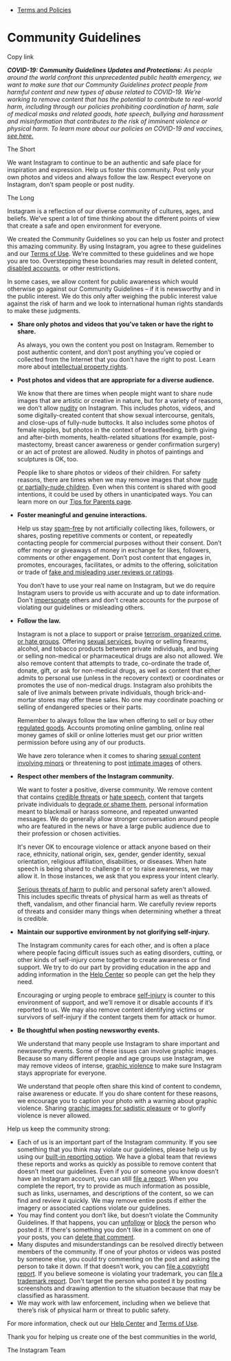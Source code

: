 *   [Terms and Policies](https://help.instagram.com/1417489251945243/?helpref=breadcrumb)

Community Guidelines
====================

Copy link

_**COVID-19: Community Guidelines Updates and Protections:** As people around the world confront this unprecedented public health emergency, we want to make sure that our Community Guidelines protect people from harmful content and new types of abuse related to COVID-19. We’re working to remove content that has the potential to contribute to real-world harm, including through our policies prohibiting coordination of harm, sale of medical masks and related goods, hate speech, bullying and harassment and misinformation that contributes to the risk of imminent violence or physical harm. To learn more about our policies on COVID-19 and vaccines, [see here.](https://help.instagram.com/697825587576762?helpref=faq_content)_

The Short

We want Instagram to continue to be an authentic and safe place for inspiration and expression. Help us foster this community. Post only your own photos and videos and always follow the law. Respect everyone on Instagram, don’t spam people or post nudity.

The Long

Instagram is a reflection of our diverse community of cultures, ages, and beliefs. We’ve spent a lot of time thinking about the different points of view that create a safe and open environment for everyone.

We created the Community Guidelines so you can help us foster and protect this amazing community. By using Instagram, you agree to these guidelines and our [Terms of Use](https://www.instagram.com/legal/terms). We’re committed to these guidelines and we hope you are too. Overstepping these boundaries may result in deleted content, [disabled accounts](https://help.instagram.com/366993040048856?helpref=faq_content), or other restrictions.

In some cases, we allow content for public awareness which would otherwise go against our Community Guidelines – if it is newsworthy and in the public interest. We do this only after weighing the public interest value against the risk of harm and we look to international human rights standards to make these judgments.

*   **Share only photos and videos that you’ve taken or have the right to share.**
    
    As always, you own the content you post on Instagram. Remember to post authentic content, and don’t post anything you’ve copied or collected from the Internet that you don’t have the right to post. Learn more about [intellectual property rights](https://help.instagram.com/126382350847838?helpref=faq_content).
    
*   **Post photos and videos that are appropriate for a diverse audience.**
    
    We know that there are times when people might want to share nude images that are artistic or creative in nature, but for a variety of reasons, we don’t allow [nudity](https://l.instagram.com/?u=https%3A%2F%2Fwww.facebook.com%2Fcommunitystandards%2Fadult_nudity_sexual_activity&e=AT0c5R2LaJVZ6CbgDFZqAk2udLYbGTBT3GAmUbj0Y8TIp3i72THzqojiI2SLSsxhwbcSw_sSPil4ICitGFjItiONwkSxvtg_bKntO6Zf1zv_EjSt9qYr7r0LgL6z-YafMk9d32OJwdXlSXaahrXmaK7Cw33SZ6xTiOdy3g) on Instagram. This includes photos, videos, and some digitally-created content that show sexual intercourse, genitals, and close-ups of fully-nude buttocks. It also includes some photos of female nipples, but photos in the context of breastfeeding, birth giving and after-birth moments, health-related situations (for example, post-mastectomy, breast cancer awareness or gender confirmation surgery) or an act of protest are allowed. Nudity in photos of paintings and sculptures is OK, too.
    
    People like to share photos or videos of their children. For safety reasons, there are times when we may remove images that show [nude or partially-nude children](https://l.instagram.com/?u=https%3A%2F%2Fwww.facebook.com%2Fcommunitystandards%2Fchild_nudity_sexual_exploitation&e=AT0c5R2LaJVZ6CbgDFZqAk2udLYbGTBT3GAmUbj0Y8TIp3i72THzqojiI2SLSsxhwbcSw_sSPil4ICitGFjItiONwkSxvtg_bKntO6Zf1zv_EjSt9qYr7r0LgL6z-YafMk9d32OJwdXlSXaahrXmaK7Cw33SZ6xTiOdy3g). Even when this content is shared with good intentions, it could be used by others in unanticipated ways. You can learn more on our [Tips for Parents page](https://help.instagram.com/154475974694511/?helpref=faq_content).
    
*   **Foster meaningful and genuine interactions.**
    
    Help us stay [spam-free](https://l.instagram.com/?u=https%3A%2F%2Fwww.facebook.com%2Fcommunitystandards%2Fspam&e=AT0c5R2LaJVZ6CbgDFZqAk2udLYbGTBT3GAmUbj0Y8TIp3i72THzqojiI2SLSsxhwbcSw_sSPil4ICitGFjItiONwkSxvtg_bKntO6Zf1zv_EjSt9qYr7r0LgL6z-YafMk9d32OJwdXlSXaahrXmaK7Cw33SZ6xTiOdy3g) by not artificially collecting likes, followers, or shares, posting repetitive comments or content, or repeatedly contacting people for commercial purposes without their consent. Don’t offer money or giveaways of money in exchange for likes, followers, comments or other engagement. Don’t post content that engages in, promotes, encourages, facilitates, or admits to the offering, solicitation or trade of [fake and misleading user reviews or ratings](https://l.instagram.com/?u=https%3A%2F%2Fwww.facebook.com%2Fcommunitystandards%2Ffraud_deception&e=AT0c5R2LaJVZ6CbgDFZqAk2udLYbGTBT3GAmUbj0Y8TIp3i72THzqojiI2SLSsxhwbcSw_sSPil4ICitGFjItiONwkSxvtg_bKntO6Zf1zv_EjSt9qYr7r0LgL6z-YafMk9d32OJwdXlSXaahrXmaK7Cw33SZ6xTiOdy3g).
    
    You don’t have to use your real name on Instagram, but we do require Instagram users to provide us with accurate and up to date information. Don't [impersonate](https://l.instagram.com/?u=https%3A%2F%2Fwww.facebook.com%2Fcommunitystandards%2Fmisrepresentation&e=AT0c5R2LaJVZ6CbgDFZqAk2udLYbGTBT3GAmUbj0Y8TIp3i72THzqojiI2SLSsxhwbcSw_sSPil4ICitGFjItiONwkSxvtg_bKntO6Zf1zv_EjSt9qYr7r0LgL6z-YafMk9d32OJwdXlSXaahrXmaK7Cw33SZ6xTiOdy3g) others and don't create accounts for the purpose of violating our guidelines or misleading others.
    
*   **Follow the law.**
    
    Instagram is not a place to support or praise [terrorism, organized crime, or hate groups](https://l.instagram.com/?u=https%3A%2F%2Fwww.facebook.com%2Fcommunitystandards%2Fdangerous_individuals_organizations&e=AT0c5R2LaJVZ6CbgDFZqAk2udLYbGTBT3GAmUbj0Y8TIp3i72THzqojiI2SLSsxhwbcSw_sSPil4ICitGFjItiONwkSxvtg_bKntO6Zf1zv_EjSt9qYr7r0LgL6z-YafMk9d32OJwdXlSXaahrXmaK7Cw33SZ6xTiOdy3g). Offering [sexual services](https://l.instagram.com/?u=https%3A%2F%2Fwww.facebook.com%2Fcommunitystandards%2Fsexual_solicitation&e=AT0c5R2LaJVZ6CbgDFZqAk2udLYbGTBT3GAmUbj0Y8TIp3i72THzqojiI2SLSsxhwbcSw_sSPil4ICitGFjItiONwkSxvtg_bKntO6Zf1zv_EjSt9qYr7r0LgL6z-YafMk9d32OJwdXlSXaahrXmaK7Cw33SZ6xTiOdy3g), buying or selling firearms, alcohol, and tobacco products between private individuals, and buying or selling non-medical or pharmaceutical drugs are also not allowed. We also remove content that attempts to trade, co-ordinate the trade of, donate, gift, or ask for non-medical drugs, as well as content that either admits to personal use (unless in the recovery context) or coordinates or promotes the use of non-medical drugs. Instagram also prohibits the sale of live animals between private individuals, though brick-and-mortar stores may offer these sales. No one may coordinate poaching or selling of endangered species or their parts.
    
    Remember to always follow the law when offering to sell or buy other [regulated goods](https://l.instagram.com/?u=https%3A%2F%2Fwww.facebook.com%2Fcommunitystandards%2Fregulated_goods&e=AT0c5R2LaJVZ6CbgDFZqAk2udLYbGTBT3GAmUbj0Y8TIp3i72THzqojiI2SLSsxhwbcSw_sSPil4ICitGFjItiONwkSxvtg_bKntO6Zf1zv_EjSt9qYr7r0LgL6z-YafMk9d32OJwdXlSXaahrXmaK7Cw33SZ6xTiOdy3g). Accounts promoting online gambling, online real money games of skill or online lotteries must get our prior written permission before using any of our products.
    
    We have zero tolerance when it comes to sharing [sexual content involving minors](https://l.instagram.com/?u=https%3A%2F%2Fwww.facebook.com%2Fcommunitystandards%2Fchild_nudity_sexual_exploitation&e=AT0c5R2LaJVZ6CbgDFZqAk2udLYbGTBT3GAmUbj0Y8TIp3i72THzqojiI2SLSsxhwbcSw_sSPil4ICitGFjItiONwkSxvtg_bKntO6Zf1zv_EjSt9qYr7r0LgL6z-YafMk9d32OJwdXlSXaahrXmaK7Cw33SZ6xTiOdy3g) or threatening to post [intimate images](https://l.instagram.com/?u=https%3A%2F%2Fwww.facebook.com%2Fcommunitystandards%2Fsexual_exploitation_adults&e=AT0c5R2LaJVZ6CbgDFZqAk2udLYbGTBT3GAmUbj0Y8TIp3i72THzqojiI2SLSsxhwbcSw_sSPil4ICitGFjItiONwkSxvtg_bKntO6Zf1zv_EjSt9qYr7r0LgL6z-YafMk9d32OJwdXlSXaahrXmaK7Cw33SZ6xTiOdy3g) of others.
    
*   **Respect other members of the Instagram community.**
    
    We want to foster a positive, diverse community. We remove content that contains [credible threats](https://l.instagram.com/?u=https%3A%2F%2Fwww.facebook.com%2Fcommunitystandards%2Fcredible_violence&e=AT0c5R2LaJVZ6CbgDFZqAk2udLYbGTBT3GAmUbj0Y8TIp3i72THzqojiI2SLSsxhwbcSw_sSPil4ICitGFjItiONwkSxvtg_bKntO6Zf1zv_EjSt9qYr7r0LgL6z-YafMk9d32OJwdXlSXaahrXmaK7Cw33SZ6xTiOdy3g) or [hate speech](https://l.instagram.com/?u=https%3A%2F%2Fwww.facebook.com%2Fcommunitystandards%2Fhate_speech&e=AT0c5R2LaJVZ6CbgDFZqAk2udLYbGTBT3GAmUbj0Y8TIp3i72THzqojiI2SLSsxhwbcSw_sSPil4ICitGFjItiONwkSxvtg_bKntO6Zf1zv_EjSt9qYr7r0LgL6z-YafMk9d32OJwdXlSXaahrXmaK7Cw33SZ6xTiOdy3g), content that targets private individuals to [degrade or shame them](https://l.instagram.com/?u=https%3A%2F%2Fwww.facebook.com%2Fcommunitystandards%2Fbullying&e=AT0c5R2LaJVZ6CbgDFZqAk2udLYbGTBT3GAmUbj0Y8TIp3i72THzqojiI2SLSsxhwbcSw_sSPil4ICitGFjItiONwkSxvtg_bKntO6Zf1zv_EjSt9qYr7r0LgL6z-YafMk9d32OJwdXlSXaahrXmaK7Cw33SZ6xTiOdy3g), personal information meant to blackmail or harass someone, and repeated unwanted messages. We do generally allow stronger conversation around people who are featured in the news or have a large public audience due to their profession or chosen activities.
    
    It's never OK to encourage violence or attack anyone based on their race, ethnicity, national origin, sex, gender, gender identity, sexual orientation, religious affiliation, disabilities, or diseases. When hate speech is being shared to challenge it or to raise awareness, we may allow it. In those instances, we ask that you express your intent clearly.
    
    [Serious threats of harm](https://l.instagram.com/?u=https%3A%2F%2Fwww.facebook.com%2Fcommunitystandards%2Fcredible_violence&e=AT0c5R2LaJVZ6CbgDFZqAk2udLYbGTBT3GAmUbj0Y8TIp3i72THzqojiI2SLSsxhwbcSw_sSPil4ICitGFjItiONwkSxvtg_bKntO6Zf1zv_EjSt9qYr7r0LgL6z-YafMk9d32OJwdXlSXaahrXmaK7Cw33SZ6xTiOdy3g) to public and personal safety aren't allowed. This includes specific threats of physical harm as well as threats of theft, vandalism, and other financial harm. We carefully review reports of threats and consider many things when determining whether a threat is credible.
    
*   **Maintain our supportive environment by not glorifying self-injury.**
    
    The Instagram community cares for each other, and is often a place where people facing difficult issues such as eating disorders, cutting, or other kinds of self-injury come together to create awareness or find support. We try to do our part by providing education in the app and adding information in the [Help Center](https://help.instagram.com/) so people can get the help they need.
    
    Encouraging or urging people to embrace [self-injury](https://l.instagram.com/?u=https%3A%2F%2Fwww.facebook.com%2Fcommunitystandards%2Fsuicide_self_injury_violence&e=AT0c5R2LaJVZ6CbgDFZqAk2udLYbGTBT3GAmUbj0Y8TIp3i72THzqojiI2SLSsxhwbcSw_sSPil4ICitGFjItiONwkSxvtg_bKntO6Zf1zv_EjSt9qYr7r0LgL6z-YafMk9d32OJwdXlSXaahrXmaK7Cw33SZ6xTiOdy3g) is counter to this environment of support, and we’ll remove it or disable accounts if it’s reported to us. We may also remove content identifying victims or survivors of self-injury if the content targets them for attack or humor.
    
*   **Be thoughtful when posting newsworthy events.**
    
    We understand that many people use Instagram to share important and newsworthy events. Some of these issues can involve graphic images. Because so many different people and age groups use Instagram, we may remove videos of intense, [graphic violence](https://l.instagram.com/?u=https%3A%2F%2Fwww.facebook.com%2Fcommunitystandards%2Fgraphic_violence&e=AT0c5R2LaJVZ6CbgDFZqAk2udLYbGTBT3GAmUbj0Y8TIp3i72THzqojiI2SLSsxhwbcSw_sSPil4ICitGFjItiONwkSxvtg_bKntO6Zf1zv_EjSt9qYr7r0LgL6z-YafMk9d32OJwdXlSXaahrXmaK7Cw33SZ6xTiOdy3g) to make sure Instagram stays appropriate for everyone.
    
    We understand that people often share this kind of content to condemn, raise awareness or educate. If you do share content for these reasons, we encourage you to caption your photo with a warning about graphic violence. Sharing [graphic images for sadistic pleasure](https://l.instagram.com/?u=https%3A%2F%2Fwww.facebook.com%2Fcommunitystandards%2Fcruel_insensitive&e=AT0c5R2LaJVZ6CbgDFZqAk2udLYbGTBT3GAmUbj0Y8TIp3i72THzqojiI2SLSsxhwbcSw_sSPil4ICitGFjItiONwkSxvtg_bKntO6Zf1zv_EjSt9qYr7r0LgL6z-YafMk9d32OJwdXlSXaahrXmaK7Cw33SZ6xTiOdy3g) or to glorify violence is never allowed.
    

Help us keep the community strong:

*   Each of us is an important part of the Instagram community. If you see something that you think may violate our guidelines, please help us by using our [built-in reporting option](https://help.instagram.com/165828726894770?helpref=faq_content). We have a global team that reviews these reports and works as quickly as possible to remove content that doesn’t meet our guidelines. Even if you or someone you know doesn’t have an Instagram account, you can still [file a report](https://help.instagram.com/contact/383679321740945). When you complete the report, try to provide as much information as possible, such as links, usernames, and descriptions of the content, so we can find and review it quickly. We may remove entire posts if either the imagery or associated captions violate our guidelines.
*   You may find content you don’t like, but doesn’t violate the Community Guidelines. If that happens, you can [unfollow](https://help.instagram.com/286340048138725?helpref=faq_content) or [block](https://help.instagram.com/426700567389543/?helpref=faq_content) the person who posted it. If there's something you don't like in a comment on one of your posts, you can [delete that comment](https://help.instagram.com/289098941190483?helpref=faq_content).
*   Many disputes and misunderstandings can be resolved directly between members of the community. If one of your photos or videos was posted by someone else, you could try commenting on the post and asking the person to take it down. If that doesn’t work, you can [file a copyright report](https://help.instagram.com/126382350847838?helpref=faq_content). If you believe someone is violating your trademark, you can [file a trademark report](https://help.instagram.com/222826637847963?helpref=faq_content). Don't target the person who posted it by posting screenshots and drawing attention to the situation because that may be classified as harassment.
*   We may work with law enforcement, including when we believe that there’s risk of physical harm or threat to public safety.

For more information, check out our [Help Center](https://help.instagram.com/) and [Terms of Use](https://l.instagram.com/?u=http%3A%2F%2Finstagram.com%2Flegal%2Fterms%2F%23&e=AT0c5R2LaJVZ6CbgDFZqAk2udLYbGTBT3GAmUbj0Y8TIp3i72THzqojiI2SLSsxhwbcSw_sSPil4ICitGFjItiONwkSxvtg_bKntO6Zf1zv_EjSt9qYr7r0LgL6z-YafMk9d32OJwdXlSXaahrXmaK7Cw33SZ6xTiOdy3g).

Thank you for helping us create one of the best communities in the world,

The Instagram Team